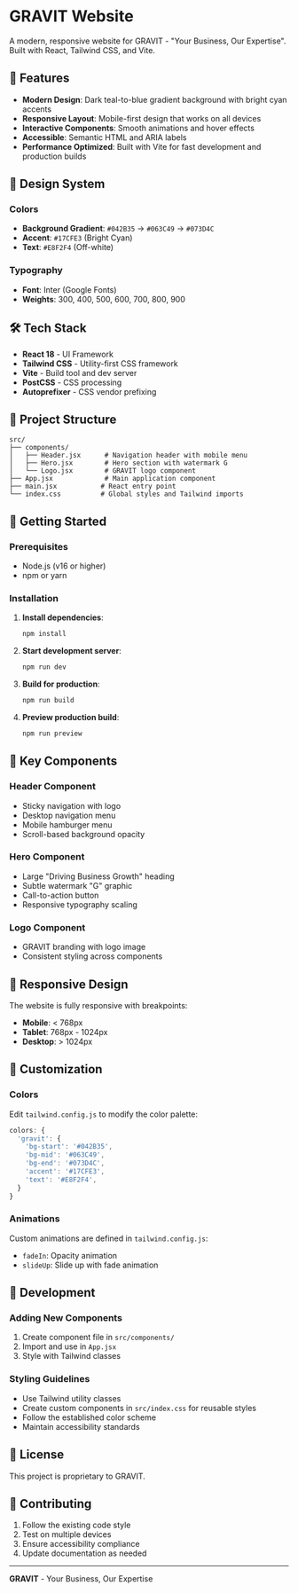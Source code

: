# GRAVIT Website

A modern, responsive website for GRAVIT - "Your Business, Our Expertise". Built with React, Tailwind CSS, and Vite.

## 🚀 Features

- **Modern Design**: Dark teal-to-blue gradient background with bright cyan accents
- **Responsive Layout**: Mobile-first design that works on all devices
- **Interactive Components**: Smooth animations and hover effects
- **Accessible**: Semantic HTML and ARIA labels
- **Performance Optimized**: Built with Vite for fast development and production builds

## 🎨 Design System

### Colors
- **Background Gradient**: `#042B35` → `#063C49` → `#073D4C`
- **Accent**: `#17CFE3` (Bright Cyan)
- **Text**: `#E8F2F4` (Off-white)

### Typography
- **Font**: Inter (Google Fonts)
- **Weights**: 300, 400, 500, 600, 700, 800, 900

## 🛠️ Tech Stack

- **React 18** - UI Framework
- **Tailwind CSS** - Utility-first CSS framework
- **Vite** - Build tool and dev server
- **PostCSS** - CSS processing
- **Autoprefixer** - CSS vendor prefixing

## 📁 Project Structure

```
src/
├── components/
│   ├── Header.jsx      # Navigation header with mobile menu
│   ├── Hero.jsx        # Hero section with watermark G
│   └── Logo.jsx        # GRAVIT logo component
├── App.jsx             # Main application component
├── main.jsx           # React entry point
└── index.css          # Global styles and Tailwind imports
```

## 🚀 Getting Started

### Prerequisites
- Node.js (v16 or higher)
- npm or yarn

### Installation

1. **Install dependencies**:
   ```bash
   npm install
   ```

2. **Start development server**:
   ```bash
   npm run dev
   ```

3. **Build for production**:
   ```bash
   npm run build
   ```

4. **Preview production build**:
   ```bash
   npm run preview
   ```

## 🎯 Key Components

### Header Component
- Sticky navigation with logo
- Desktop navigation menu
- Mobile hamburger menu
- Scroll-based background opacity

### Hero Component
- Large "Driving Business Growth" heading
- Subtle watermark "G" graphic
- Call-to-action button
- Responsive typography scaling

### Logo Component
- GRAVIT branding with logo image
- Consistent styling across components

## 📱 Responsive Design

The website is fully responsive with breakpoints:
- **Mobile**: < 768px
- **Tablet**: 768px - 1024px
- **Desktop**: > 1024px

## 🎨 Customization

### Colors
Edit `tailwind.config.js` to modify the color palette:

```javascript
colors: {
  'gravit': {
    'bg-start': '#042B35',
    'bg-mid': '#063C49',
    'bg-end': '#073D4C',
    'accent': '#17CFE3',
    'text': '#E8F2F4',
  }
}
```

### Animations
Custom animations are defined in `tailwind.config.js`:
- `fadeIn`: Opacity animation
- `slideUp`: Slide up with fade animation

## 🔧 Development

### Adding New Components
1. Create component file in `src/components/`
2. Import and use in `App.jsx`
3. Style with Tailwind classes

### Styling Guidelines
- Use Tailwind utility classes
- Create custom components in `src/index.css` for reusable styles
- Follow the established color scheme
- Maintain accessibility standards

## 📄 License

This project is proprietary to GRAVIT.

## 🤝 Contributing

1. Follow the existing code style
2. Test on multiple devices
3. Ensure accessibility compliance
4. Update documentation as needed

---

**GRAVIT** - Your Business, Our Expertise
